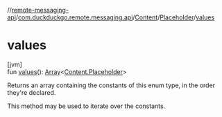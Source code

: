 //[remote-messaging-api](../../../../index.md)/[com.duckduckgo.remote.messaging.api](../../index.md)/[Content](../index.md)/[Placeholder](index.md)/[values](values.md)

# values

[jvm]\
fun [values](values.md)(): [Array](https://kotlinlang.org/api/latest/jvm/stdlib/kotlin/-array/index.html)&lt;[Content.Placeholder](index.md)&gt;

Returns an array containing the constants of this enum type, in the order they're declared.

This method may be used to iterate over the constants.

